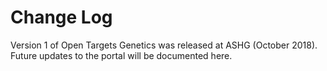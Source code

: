 # Change Log

Version 1 of Open Targets Genetics was released at ASHG \(October 2018\). Future updates to the portal will be documented here.

